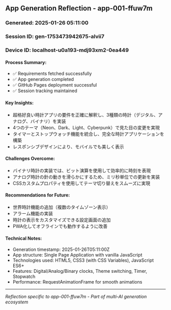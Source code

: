 ## App Generation Reflection - app-001-ffuw7m

### Generated: 2025-01-26 05:11:00
### Session ID: gen-1753473942675-alvii7  
### Device ID: localhost-u0a193-mdj93xm2-0ea449

#### Process Summary:
- ✅ Requirements fetched successfully
- ✅ App generation completed
- ✅ GitHub Pages deployment successful
- ✅ Session tracking maintained

#### Key Insights:
- 超格好良い時計アプリの要件を正確に解釈し、3種類の時計（デジタル、アナログ、バイナリ）を実装
- 4つのテーマ（Neon、Dark、Light、Cyberpunk）で見た目の変更を実現
- タイマーとストップウォッチ機能を統合し、完全な時計アプリケーションを構築
- レスポンシブデザインにより、モバイルでも美しく表示

#### Challenges Overcome:
- バイナリ時計の実装では、ビット演算を使用して効率的に時刻を表現
- アナログ時計の針の動きを滑らかにするため、ミリ秒単位での更新を実装
- CSSカスタムプロパティを使用してテーマ切り替えをスムーズに実現

#### Recommendations for Future:
- 世界時計機能の追加（複数のタイムゾーン表示）
- アラーム機能の実装
- 時計の表示をカスタマイズできる設定画面の追加
- PWA化してオフラインでも動作するように改善

#### Technical Notes:
- Generation timestamp: 2025-01-26T05:11:00Z
- App structure: Single Page Application with vanilla JavaScript
- Technologies used: HTML5, CSS3 (with CSS Variables), JavaScript ES6+
- Features: Digital/Analog/Binary clocks, Theme switching, Timer, Stopwatch
- Performance: RequestAnimationFrame for smooth animations

---
*Reflection specific to app-001-ffuw7m - Part of multi-AI generation ecosystem*